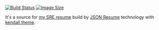 [![Build Status](https://github.com/paskal/resume/workflows/build/badge.svg)](https://github.com/paskal/resume/actions/workflows/ci-build.yml) [![Image Size](https://img.shields.io/docker/image-size/paskal/jsonresume)](https://hub.docker.com/r/paskal/jsonresume)

It's a source for [my SRE resume](https://terrty.net/cv/) build by [JSON Resume](https://jsonresume.org/) technology with [kendall theme](https://github.com/LinuxBozo/jsonresume-theme-kendall).
